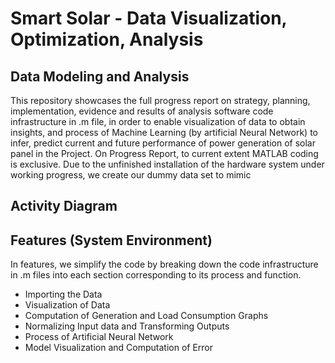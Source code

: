 # Smart Solar - Data Visualization, Optimization, Analysis
## Data Modeling and Analysis
This repository showcases the full progress report on strategy, planning, implementation, evidence and results of analysis software code infrastructure in .m file, in order to enable visualization of data to obtain insights, and process of Machine Learning (by artificial Neural Network) to infer, predict current and future performance of power generation of solar panel in the Project. On Progress Report, to current extent MATLAB coding is exclusive. Due to the unfinished installation of the hardware system under working progress, we create our dummy data set to mimic 
## Activity Diagram

## Features (System Environment)
In features, we simplify the code by breaking down the code infrastructure in .m files into each section corresponding to its process and function. 
- Importing the Data
- Visualization of Data
- Computation of Generation and Load Consumption Graphs
- Normalizing Input data and Transforming Outputs 
- Process of Artificial Neural Network 
- Model Visualization and Computation of Error

